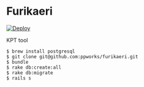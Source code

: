 # Furikaeri

[![Deploy](https://www.herokucdn.com/deploy/button.png)](https://heroku.com/deploy?template=https://github.com/ppworks/furikaeri)

KPT tool

```
$ brew install postgresql
$ git clone git@github.com:ppworks/furikaeri.git
$ bundle
$ rake db:create:all
$ rake db:migrate
$ rails s
```
